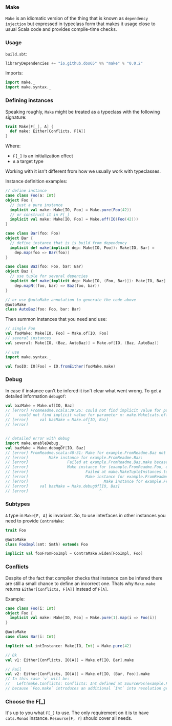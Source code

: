 ### Make

`Make` is an idiomatic version of the thing that is known as `dependency injection` but expressed in typeclass form
that makes it usage close to usual Scala code and provides compile-time checks.

### Usage

`build.sbt`:
```scala
libraryDependencies += "io.github.dos65" %% "make" % "0.0.2"
```

Imports:
```scala
import make._
import make.syntax._
```

### Defining instances

Speaking roughly, `Make` might be treated as a typeclass with the following signature:
```scala
trait Make[F[_], A] {
  def make: Either[Conflicts, F[A]]
}
```

Where:
- `F[_]` is an initialization effect
- `A` a target type

Working with it isn't different from how we usually work with typeclasses.

Instance definition examples:
```scala
// define instance
case class Foo(a: Int)
object Foo {
  // just a pure instance
  implicit val make: Make[IO, Foo] = Make.pure(Foo(42))
  // or construct it in F[_]
  implicit val make: Make[IO, Foo] = Make.eff(IO(Foo(42)))
}

case class Bar(foo: Foo)
object Bar {
  // define instance that is is build from dependency
  implicit def make(implicit dep: Make[IO, Foo]): Make[IO, Bar] =
    dep.map(foo => Bar(foo))
}

case class Baz(foo: Foo, bar: Bar)
object Baz {
  // use tuple for several depencies
  implicit def make(implicit dep: Make[IO, (Foo, Bar)]): Make[IO, Baz] =
    dep.mapN((foo, bar) => Baz(foo, bar))
} 

// or use @autoMake annotation to generate the code above
@autoMake
class AutoBaz(foo: Foo, bar: Bar)
```

Then summon instances that you need and use:
```scala
// single Foo
val fooMake: Make[IO, Foo] = Make.of[IO, Foo]
// several instances
val several: Make[IO, (Baz, AutoBaz)] = Make.of[IO, (Baz, AutoBaz)]

// use 
import make.syntax._

val fooIO: IO[Foo] = IO.fromEither(fooMake.make)
```

### Debug

In case if instance can't be infered it isn't clear what went wrong.
To get a detailed information `debugOf`:
```scala
val bazMake = Make.of[IO, Baz]
// [error] FromReadme.scala:39:26: could not find implicit value for parameter m: make.Make[cats.effect.IO,example.FromReadme.Baz]
//    could not find implicit value for parameter m: make.Make[cats.effect.IO,example.FromReadme.Baz]
// [error]     val bazMake = Make.of[IO, Baz]
// [error]                          ^


// detailed error with debug
import make.enableDebug._
val bazMake = Make.debugOf[IO, Baz]
// [error] FromReadme.scala:40:31: Make for example.FromReadme.Baz not found
// [error]         Make instance for example.FromReadme.Baz:
// [error]                 Failed at example.FromReadme.Baz.make becase of:
// [error]                 Make instance for (example.FromReadme.Foo, example.FromReadme.Bar):
// [error]                         Failed at make.MakeTupleInstances.tuple2 becase of:
// [error]                         Make instance for example.FromReadme.Foo:
// [error]                                 Make instance for example.FromReadme.Foo not found
// [error]     val bazMake = Make.debugOf[IO, Baz]
// [error]                               ^
```

### Subtypes

`A` type in `Make[F, A]` is invariant.
So, to use interfaces in other instances you need to provide `ContraMake`:
```scala
trait Foo

@autoMake
class FooImpl(smt: Smth) extends Foo

implicit val fooFromFooImpl = ContraMake.widen[FooImpl, Foo]
```

### Conflicts

Despite of the fact that compiler checks that instance can be infered there are still a small chance to define an incorrect one.
Thats why `Make.make` returns `Either[Conflicts, F[A]]` instead of `F[A]`.

Example:
```scala
case class Foo(i: Int)
object Foo {
  implicit val make: Make[IO, Foo] = Make.pure(1).map(i => Foo(i))
}

@autoMake
case class Bar(i: Int)

implicit val intInstance: Make[IO, Int] = Make.pure(42)

// Ok
val v1: Either[Conflicts, IO[A]] = Make.of[IO, Bar].make

// Fail
val v2: Either[Conflicts, IO[A]] = Make.of[IO, (Bar, Foo)].make
// In this case `v` will be:
//   Left(make.Conflicts: Conflicts: Int defined at SourcePos(example.FromReadme.intInstance,45,54),SourcePos(example.FromReadme.Foo.make,39,58))
// because `Foo.make` introduces an additional `Int` into resolution graph
```


### Choose the F[_]

It's up to you what `F[_]` to use. The only requirement on it is to have `cats.Monad` instance.
`Resourse[F, ?]` should cover all needs.
